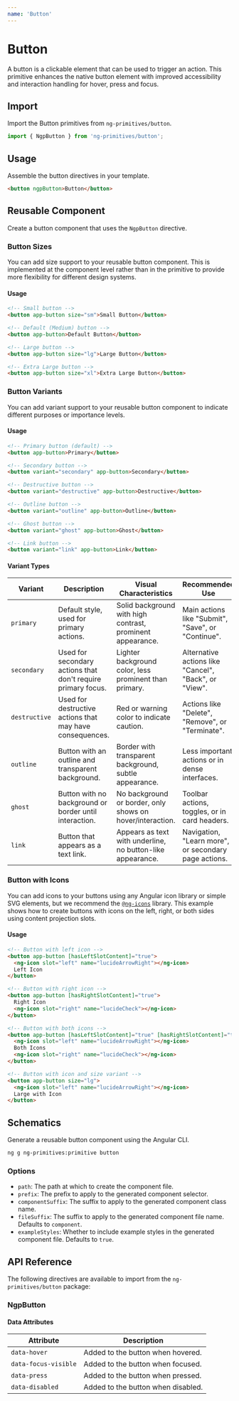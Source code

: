 ```yaml
---
name: 'Button'
---
```


# Button

A button is a clickable element that can be used to trigger an action. This primitive enhances the native button element with improved accessibility and interaction handling for hover, press and focus.

<docs-example name="button"></docs-example>

## Import

Import the Button primitives from `ng-primitives/button`.

```ts
import { NgpButton } from 'ng-primitives/button';
```

## Usage

Assemble the button directives in your template.

```html
<button ngpButton>Button</button>
```

## Reusable Component

Create a button component that uses the `NgpButton` directive.

<docs-snippet name="button"></docs-snippet>

### Button Sizes

You can add size support to your reusable button component. This is implemented at the component level rather than in the primitive to provide more flexibility for different design systems.

<docs-example name="button-sizes"></docs-example>

#### Usage

```html
<!-- Small button -->
<button app-button size="sm">Small Button</button>

<!-- Default (Medium) button -->
<button app-button>Default Button</button>

<!-- Large button -->
<button app-button size="lg">Large Button</button>

<!-- Extra Large button -->
<button app-button size="xl">Extra Large Button</button>
```

### Button Variants

You can add variant support to your reusable button component to indicate different purposes or importance levels.

<docs-example name="button-variants"></docs-example>

#### Usage

```html
<!-- Primary button (default) -->
<button app-button>Primary</button>

<!-- Secondary button -->
<button variant="secondary" app-button>Secondary</button>

<!-- Destructive button -->
<button variant="destructive" app-button>Destructive</button>

<!-- Outline button -->
<button variant="outline" app-button>Outline</button>

<!-- Ghost button -->
<button variant="ghost" app-button>Ghost</button>

<!-- Link button -->
<button variant="link" app-button>Link</button>
```

#### Variant Types

| Variant       | Description                                                  | Visual Characteristics                                     | Recommended Use                                       |
| ------------- | ------------------------------------------------------------ | ---------------------------------------------------------- | ----------------------------------------------------- |
| `primary`     | Default style, used for primary actions.                     | Solid background with high contrast, prominent appearance. | Main actions like "Submit", "Save", or "Continue".    |
| `secondary`   | Used for secondary actions that don't require primary focus. | Lighter background color, less prominent than primary.     | Alternative actions like "Cancel", "Back", or "View". |
| `destructive` | Used for destructive actions that may have consequences.     | Red or warning color to indicate caution.                  | Actions like "Delete", "Remove", or "Terminate".      |
| `outline`     | Button with an outline and transparent background.           | Border with transparent background, subtle appearance.     | Less important actions or in dense interfaces.        |
| `ghost`       | Button with no background or border until interaction.       | No background or border, only shows on hover/interaction.  | Toolbar actions, toggles, or in card headers.         |
| `link`        | Button that appears as a text link.                          | Appears as text with underline, no button-like appearance. | Navigation, "Learn more", or secondary page actions.  |

### Button with Icons

You can add icons to your buttons using any Angular icon library or simple SVG elements, but we recommend the [`@ng-icons`](https://github.com/ng-icons/ng-icons) library. This example shows how to create buttons with icons on the left, right, or both sides using content projection slots.

<docs-example name="button-icon"></docs-example>

#### Usage

```html
<!-- Button with left icon -->
<button app-button [hasLeftSlotContent]="true">
  <ng-icon slot="left" name="lucideArrowRight"></ng-icon>
  Left Icon
</button>

<!-- Button with right icon -->
<button app-button [hasRightSlotContent]="true">
  Right Icon
  <ng-icon slot="right" name="lucideCheck"></ng-icon>
</button>

<!-- Button with both icons -->
<button app-button [hasLeftSlotContent]="true" [hasRightSlotContent]="true">
  <ng-icon slot="left" name="lucideArrowRight"></ng-icon>
  Both Icons
  <ng-icon slot="right" name="lucideCheck"></ng-icon>
</button>

<!-- Button with icon and size variant -->
<button app-button size="lg">
  <ng-icon slot="left" name="lucideArrowRight"></ng-icon>
  Large with Icon
</button>
```

## Schematics

Generate a reusable button component using the Angular CLI.

```bash npm
ng g ng-primitives:primitive button
```

### Options

- `path`: The path at which to create the component file.
- `prefix`: The prefix to apply to the generated component selector.
- `componentSuffix`: The suffix to apply to the generated component class name.
- `fileSuffix`: The suffix to apply to the generated component file name. Defaults to `component`.
- `exampleStyles`: Whether to include example styles in the generated component file. Defaults to `true`.

## API Reference

The following directives are available to import from the `ng-primitives/button` package:

### NgpButton

<api-docs name="NgpButton"></api-docs>

#### Data Attributes

| Attribute            | Description                        |
| -------------------- | ---------------------------------- |
| `data-hover`         | Added to the button when hovered.  |
| `data-focus-visible` | Added to the button when focused.  |
| `data-press`         | Added to the button when pressed.  |
| `data-disabled`      | Added to the button when disabled. |
